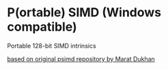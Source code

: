 # P(ortable) SIMD (Windows compatible)
Portable 128-bit SIMD intrinsics

[based on original psimd repository by Marat Dukhan](https://github.com/Maratyszcza/psimd)
